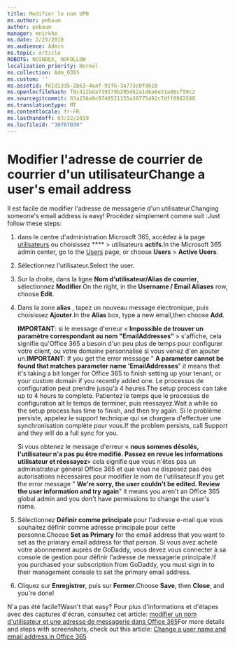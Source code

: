 ```yaml
---
title: Modifier le nom UPN
ms.author: pebaum
author: pebaum
manager: mnirkhe
ms.date: 2/25/2018
ms.audience: Admin
ms.topic: article
ROBOTS: NOINDEX, NOFOLLOW
localization_priority: Normal
ms.collection: Adm_O365
ms.custom: ''
ms.assetid: f61d1335-2b63-4eaf-91f6-3a773c0fd610
ms.openlocfilehash: f8c412bda739179b295d62a1d6a6e31a88cf59c2
ms.sourcegitcommit: 03a156a9c9740521155a30775492c7dff0982588
ms.translationtype: MT
ms.contentlocale: fr-FR
ms.lasthandoff: 03/22/2019
ms.locfileid: "30767030"
---
```

# <a name="change-a-users-email-address"></a><span data-ttu-id="49778-102">Modifier l'adresse de courrier de courrier d'un utilisateur</span><span class="sxs-lookup"><span data-stu-id="49778-102">Change a user's email address</span></span>

<span data-ttu-id="49778-103">Il est facile de modifier l'adresse de messagerie d'un utilisateur.</span><span class="sxs-lookup"><span data-stu-id="49778-103">Changing someone's email address is easy!</span></span> <span data-ttu-id="49778-104">Procédez simplement comme suit :</span><span class="sxs-lookup"><span data-stu-id="49778-104">Just follow these steps:</span></span>
  
1. <span data-ttu-id="49778-105">dans le centre d'administration Microsoft 365, accédez à la page [utilisateurs](https://go.microsoft.com/fwlink/p/?linkid=834822) ou choisissez \*\*\*\* \> utilisateurs **actifs**.</span><span class="sxs-lookup"><span data-stu-id="49778-105">In the Microsoft 365 admin center, go to the [Users](https://go.microsoft.com/fwlink/p/?linkid=834822) page, or choose **Users** \> **Active Users**.</span></span>
    
2. <span data-ttu-id="49778-106">Sélectionnez l'utilisateur.</span><span class="sxs-lookup"><span data-stu-id="49778-106">Select the user.</span></span>
    
3. <span data-ttu-id="49778-107">Sur la droite, dans la ligne **Nom d'utilisateur/Alias de courrier**, sélectionnez **Modifier**.</span><span class="sxs-lookup"><span data-stu-id="49778-107">On the right, in the **Username / Email Aliases** row, choose **Edit**.</span></span>
    
4. <span data-ttu-id="49778-108">Dans la zone **alias** , tapez un nouveau message électronique, puis choisissez **Ajouter**.</span><span class="sxs-lookup"><span data-stu-id="49778-108">In the **Alias** box, type a new email,then choose **Add**.</span></span>
    
    <span data-ttu-id="49778-109">**IMPORTANT**: si le message d'erreur « **Impossible de trouver un paramètre correspondant au nom "EmailAddresses"** » s'affiche, cela signifie qu'Office 365 a besoin d'un peu plus de temps pour configurer votre client, ou votre domaine personnalisé si vous venez d'en ajouter un.</span><span class="sxs-lookup"><span data-stu-id="49778-109">**IMPORTANT**: If you get the error message " **A parameter cannot be found that matches parameter name 'EmailAddresses**" it means that it's taking a bit longer for Office 365 to finish setting up your tenant, or your custom domain if you recently added one.</span></span> <span data-ttu-id="49778-110">Le processus de configuration peut prendre jusqu'à 4 heures.</span><span class="sxs-lookup"><span data-stu-id="49778-110">The setup process can take up to 4 hours to complete.</span></span> <span data-ttu-id="49778-111">Patientez le temps que le processus de configuration ait le temps de terminer, puis réessayez.</span><span class="sxs-lookup"><span data-stu-id="49778-111">Wait a while so the setup process has time to finish, and then try again.</span></span> <span data-ttu-id="49778-112">Si le problème persiste, appelez le support technique qui se chargera d'effectuer une synchronisation complète pour vous.</span><span class="sxs-lookup"><span data-stu-id="49778-112">If the problem persists, call Support and they will do a full sync for you.</span></span>
    
    <span data-ttu-id="49778-113">Si vous obtenez le message d'erreur « **nous sommes désolés, l'utilisateur n'a pas pu être modifié. Passez en revue les informations utilisateur et réessayez**» cela signifie que vous n'êtes pas un administrateur général Office 365 et que vous ne disposez pas des autorisations nécessaires pour modifier le nom de l'utilisateur.</span><span class="sxs-lookup"><span data-stu-id="49778-113">If you get the error message " **We're sorry, the user couldn't be edited. Review the user information and try again**" it means you aren't an Office 365 global admin and you don't have permissions to change the user's name.</span></span>
    
5. <span data-ttu-id="49778-114">Sélectionnez **Définir comme principale** pour l'adresse e-mail que vous souhaitez définir comme adresse principale pour cette personne.</span><span class="sxs-lookup"><span data-stu-id="49778-114">Choose **Set as Primary** for the email address that you want to set as the primary email address for that person.</span></span> <span data-ttu-id="49778-115">Si vous avez acheté votre abonnement auprès de GoDaddy, vous devez vous connecter à sa console de gestion pour définir l'adresse de messagerie principale.</span><span class="sxs-lookup"><span data-stu-id="49778-115">If you purchased your subscription from GoDaddy, you must sign in to their management console to set the primary email address.</span></span> 
    
6. <span data-ttu-id="49778-116">Cliquez sur **Enregistrer**, puis sur **Fermer**.</span><span class="sxs-lookup"><span data-stu-id="49778-116">Choose **Save**, then **Close**, and you're done!</span></span>
    
<span data-ttu-id="49778-117">N'a pas été facile?</span><span class="sxs-lookup"><span data-stu-id="49778-117">Wasn't that easy?</span></span> <span data-ttu-id="49778-118">Pour plus d'informations et d'étapes avec des captures d'écran, consultez cet article: [modifier un nom d'utilisateur et une adresse de messagerie dans Office 365](https://support.office.com/article/Change-a-user-name-and-email-address-in-Office-365-fb5ac074-e203-4e1f-9843-b9d1a3e03297.aspx)</span><span class="sxs-lookup"><span data-stu-id="49778-118">For more details and steps with screenshots, check out this article: [Change a user name and email address in Office 365](https://support.office.com/article/Change-a-user-name-and-email-address-in-Office-365-fb5ac074-e203-4e1f-9843-b9d1a3e03297.aspx)</span></span>
  

